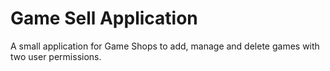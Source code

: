 # Game Sell Application

A small application for Game Shops to add, manage and delete games with two user permissions.

